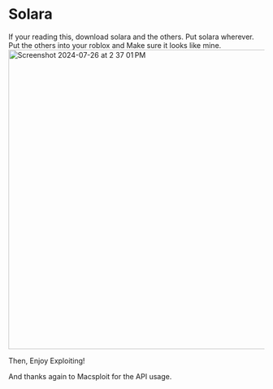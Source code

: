 # Solara

If your reading this, download solara and the others.
Put solara wherever.
Put the others into your roblox and Make sure it looks like mine.
<img width="589" alt="Screenshot 2024-07-26 at 2 37 01 PM" src="https://github.com/user-attachments/assets/0c435f6f-65aa-48dc-8f1d-f9e31b9d3e3a">

Then,
Enjoy Exploiting!

And thanks again to Macsploit for the API usage.
